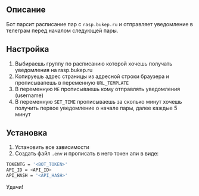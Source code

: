 ## Описание
Бот парсит расписание пар с `rasp.bukep.ru` и отправляет уведомление в телеграм перед началом следующей пары.

## Настройка
1. Выбираешь группу по расписанию которой хочешь получать уведомления на rasp.bukep.ru
2. Копируешь адрес страницы из адресной строки браузера и прописывапешь в переменную `URL_TEMPLATE`
3. В переменную `ME` прописываешь кому отправлять уведомления (username)
4. В переменную `SET_TIME` прописываешь за сколько минут хочешь получить первое уведомление о начале пары, далее каждые 5 минут

## Установка
1. Установить все зависимости
2. Создать файл `.env` и прописать в него токен апи в виде:
```bash
TOKENTG = '<BOT_TOKEN>'
API_ID = <API_ID>
API_HASH = '<API_HASH>'
```

Удачи!